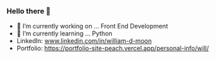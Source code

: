 ### Hello there 👋

- 🔭 I’m currently working on ... Front End Development
- 🌱 I’m currently learning ... Python
- LinkedIn: www.linkedin.com/in/william-d-moon
- Portfolio: https://portfolio-site-peach.vercel.app/personal-info/will/

